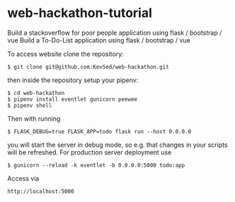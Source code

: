 # web-hackathon-tutorial

Build a stackoverflow for poor people application using flask / bootstrap / vue
Build a To-Do-List application using flask / bootstrap / vue

To access website clone the repository:
```
$ git clone git@github.com:KevSed/web-hackathon.git
```
then inside the repository setup your pipenv:
```
$ cd web-hackathon
$ pipenv install eventlet gunicorn peewee
$ pipenv shell
```
Then with running
```
$ FLASK_DEBUG=true FLASK_APP=todo flask run --host 0.0.0.0
```
you will start the server in debug mode, so e.g. that changes in your scripts will be refreshed.
For production server deployment use
```
$ gunicorn --reload -k eventlet -b 0.0.0.0:5000 todo:app
```

Access via
```
http://localhost:5000
```
